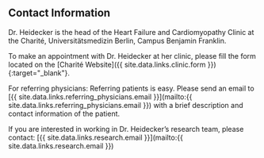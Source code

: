## Contact Information

Dr. Heidecker is the head of the Heart Failure and Cardiomyopathy Clinic at the Charité, Universitätsmedizin Berlin, Campus Benjamin Franklin.

To make an appointment with Dr. Heidecker at her clinic, please fill the form located on 
the [Charité Website]({{ site.data.links.clinic.form }}){:target="_blank"}.

For referring physicians: Referring patients is easy. 
Please send an email to [{{ site.data.links.referring_physicians.email }}](mailto:{{ site.data.links.referring_physicians.email }}) with a brief description and contact information of the patient. 

If you are interested in working in Dr. Heidecker’s research team, please contact:
[{{ site.data.links.research.email }}](mailto:{{ site.data.links.research.email }})
